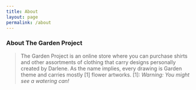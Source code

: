 ```yaml
---
title: About
layout: page
permalink: /about
---
```


### About The Garden Project

>The Garden Project is an online store where you can purchase shirts and other assortments of clothing that carry designs personally created by Darlene. As the name implies, every drawing is Garden theme and carries mostly [1] flower artworks. 
[1]: *Warning: You might see a watering can!*
